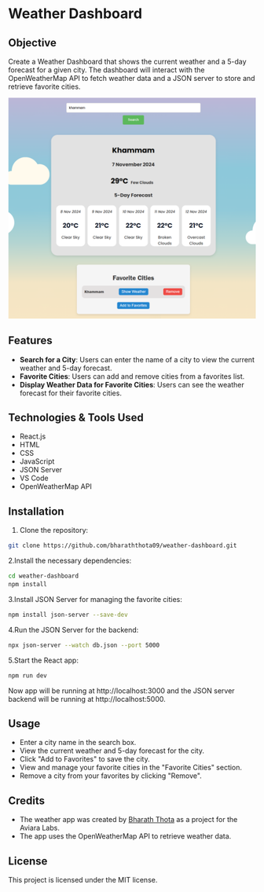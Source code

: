 # Weather Dashboard

## Objective

Create a Weather Dashboard that shows the current weather and a 5-day forecast for a given city. The dashboard will interact with the OpenWeatherMap API to fetch weather data and a JSON server to store and retrieve favorite cities.

<img src="./public/localhost_5173_%20(2).png" alt="Sample image" width="100%" height="60%"/>

## Features

- **Search for a City**: Users can enter the name of a city to view the current weather and 5-day forecast.
- **Favorite Cities**: Users can add and remove cities from a favorites list.
- **Display Weather Data for Favorite Cities**: Users can see the weather forecast for their favorite cities.

## Technologies & Tools Used
- React.js
- HTML
- CSS
- JavaScript
- JSON Server
- VS Code
- OpenWeatherMap API

## Installation

1. Clone the repository:
```bash
git clone https://github.com/bharaththota09/weather-dashboard.git
```
2.Install the necessary dependencies:
```bash
cd weather-dashboard
npm install
```
3.Install JSON Server for managing the favorite cities:
```bash
npm install json-server --save-dev
```
4.Run the JSON Server for the backend:
```bash
npx json-server --watch db.json --port 5000
```
5.Start the React app:
```bash
npm run dev
```
Now app will be running at http://localhost:3000 and the JSON server backend will be running at http://localhost:5000.

## Usage
- Enter a city name in the search box.
- View the current weather and 5-day forecast for the city.
- Click "Add to Favorites" to save the city.
- View and manage your favorite cities in the "Favorite Cities" section.
- Remove a city from your favorites by clicking "Remove".

## Credits
- The weather app was created by [Bharath Thota](https://github.com/bharaththota09) as a  project for the Aviara Labs.
- The app uses the OpenWeatherMap API to retrieve weather data.

## License
This project is licensed under the MIT license.

